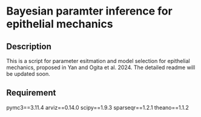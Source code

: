Bayesian paramter inference for epithelial mechanics
===

## Description

This is a script for parameter esitmation and model selection for epithelial mechanics, proposed in Yan and Ogita et al. 2024. 
The detailed readme will be updated soon.

## Requirement

pymc3==3.11.4
arviz==0.14.0
scipy==1.9.3
sparseqr==1.2.1
theano==1.1.2
